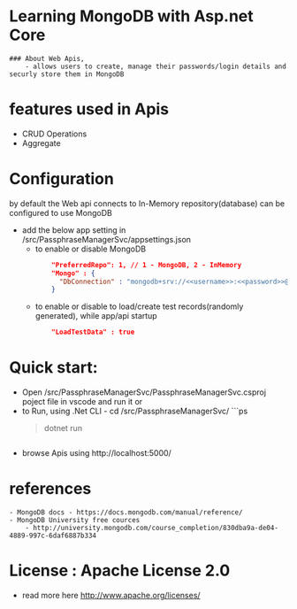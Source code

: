 # Learning MongoDB with Asp.net Core
    ### About Web Apis,
        - allows users to create, manage their passwords/login details and securly store them in MongoDB
        
# features used in Apis
  - CRUD Operations
  - Aggregate

# Configuration

by default the Web api connects to In-Memory repository(database) can be configured to use MongoDB

-  add the below app setting in /src/PassphraseManagerSvc/appsettings.json
    -  to enable or disable MongoDB    
		```json
            "PreferredRepo": 1, // 1 - MongoDB, 2 - InMemory
	        "Mongo" : {
              "DbConnection" : "mongodb+srv://<<username>>:<<password>>@<<servername>>/<<database>>?retryWrites=true&w=majority"
            }
		 ```
	-  to enable or disable to load/create test records(randomly generated), while app/api startup
		```json
		    "LoadTestData" : true
		 ```
# Quick start: 
-    Open /src/PassphraseManagerSvc/PassphraseManagerSvc.csproj poject file in vscode and run it or
-    to Run, using .Net CLI
    - cd  /src/PassphraseManagerSvc/
    ```ps
        > dotnet run
     ```
- browse Apis using  http://localhost:5000/

# references
    - MongoDB docs - https://docs.mongodb.com/manual/reference/
    - MongoDB University free cources
        - http://university.mongodb.com/course_completion/830dba9a-de04-4889-997c-6daf6887b334

# License : Apache License 2.0
 - read more here http://www.apache.org/licenses/ 

